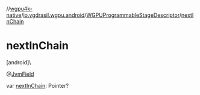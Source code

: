 //[wgpu4k-native](../../../index.md)/[io.ygdrasil.wgpu.android](../index.md)/[WGPUProgrammableStageDescriptor](index.md)/[nextInChain](next-in-chain.md)

# nextInChain

[android]\

@[JvmField](https://kotlinlang.org/api/core/kotlin-stdlib/kotlin.jvm/-jvm-field/index.html)

var [nextInChain](next-in-chain.md): Pointer?